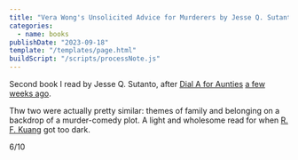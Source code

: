 ```yaml
---
title: "Vera Wong's Unsolicited Advice for Murderers by Jesse Q. Sutanto"
categories:
  - name: books
publishDate: "2023-09-18"
template: "/templates/page.html"
buildScript: "/scripts/processNote.js"
---
```


Second book I read by Jesse Q. Sutanto, after [Dial A for Aunties](/notes/dial-a-for-aunties-by-jesse-q-sutanto/) [a few weeks ago](/notes/weeknote-23-heatwave-harvest/).

Thw two were actually pretty similar: themes of family and belonging on a backdrop of a murder-comedy plot. A light and wholesome read for when [R. F. Kuang](/notes/the-dragon-republic-by-r-f-kuang/) got too dark.

6/10
